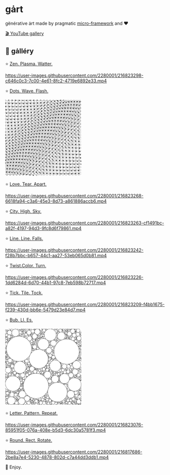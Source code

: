 # gȧrt

gënérative ȧrt made by pragmatic [micro-framework](gartwork/README.md) and ❤️

[🎬 YouTube gallery](https://www.youtube.com/watch?v=wbcpgElKq7E&list=PLKevVk1K8oXF_GrdsGHjeOuuSkpZXq5ps)

## 🍭 gȧlléry

⭐️ [Zen. Plasma. Watter.](arts/plasma/README.md)

https://user-images.githubusercontent.com/2280001/216823298-c646c0c3-7c00-4e61-8fc2-4719e6892e33.mp4

⭐️ [Dots. Wave. Flash.](arts/circledots/README.md)

<a href="arts/circledots/README.md" float="left"><img src="arts/circledots/circledots.png" height="240"></a>

⭐️ [Love. Tear. Apart.](arts/joydiv/README.md)

https://user-images.githubusercontent.com/2280001/216823268-6618fa94-c3a6-45e3-8d73-a861886accb6.mp4

⭐️ [City. High. Sky.](arts/skyscraper/README.md)

https://user-images.githubusercontent.com/2280001/216823263-cf1491bc-a82f-4197-94d3-9fc8d6f79861.mp4

⭐️ [Line. Line. Falls.](arts/falllines/README.md)

https://user-images.githubusercontent.com/2280001/216823242-f28b7bbc-b657-44c1-aa27-53eb065d0b81.mp4

⭐️ [Twist.Color. Turn.](arts/kaleiircle/README.md)

https://user-images.githubusercontent.com/2280001/216823226-1dd6284d-6d70-44b1-97c8-7eb598b72717.mp4

⭐️ [Tick. Tile. Tock.](arts/ticktiletock/README.md)

https://user-images.githubusercontent.com/2280001/216823209-f4bb1675-f239-430d-bb6e-5479d23e84d7.mp4

⭐️ [Bub. Ll. Es.](arts/bubbles/README.md)

<img src="arts/bubbles/Bubbles2.png" width="240">

⭐️ [Letter. Pattern. Repeat.](arts/lettero/README.md)

https://user-images.githubusercontent.com/2280001/216823076-85951f05-076a-408e-b5d3-6dc30a5781f3.mp4

⭐️ [Round. Rect. Rotate.](arts/roundrects/README.md)

https://user-images.githubusercontent.com/2280001/216817686-2be8a7e4-5230-4878-802d-c7a44dd3ddb1.mp4

👋 Enjoy.
